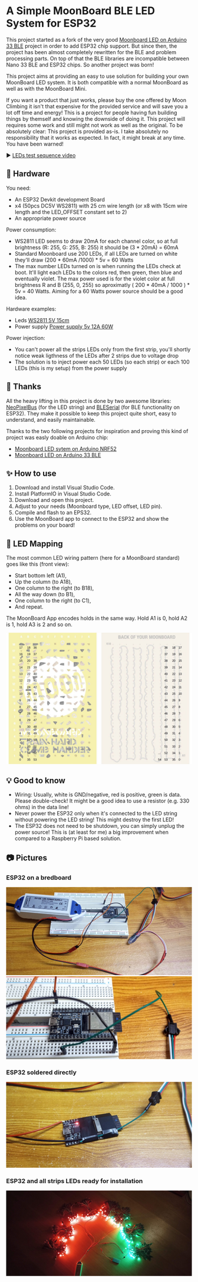 # A Simple MoonBoard BLE LED System for ESP32

This project started as a fork of the very good [Moonboard LED on Arduino 33 BLE](https://github.com/FabianRig/ArduinoMoonBoardLED) project in order to add ESP32 chip support. But since then, the project has been almost completely rewritten for the BLE and problem processing parts. On top of that the BLE libraries are incompatible between Nano 33 BLE and ESP32 chips. So another project was born!

This project aims at providing an easy to use solution for building your own MoonBoard LED system. It is both compatible with a normal MoonBoard as well as with the MoonBoard Mini. 

If you want a product that just works, please buy the one offered by Moon Climbing it isn't that expensive for the provided service and will save you a lot off time and energy! This is a project for people having fun building things by themself and knowing the downside of doing it. This project will requires some work and still might not work as well as the original. To be absolutely clear: This project is provided as-is. I take absolutely no responsibility that it works as expected. In fact, it might break at any time. You have been warned!


▶️ [LEDs test sequence video](doc/leds_setup_sequence.mp4)

## 🧰 Hardware

You need:
- An ESP32 Devkit development Board
- x4 (50pcs DC5V WS2811) with 25 cm wire length (or x8 with 15cm wire length and the LED_OFFSET constant set to 2)
- An appropriate power source

Power consumption: 
- WS2811 LED seems to draw 20mA for each channel color, so at full brightness (R: 255, G: 255, B: 255) it should be (3 * 20mA) = 60mA
- Standard Moonboard use 200 LEDs, if all LEDs are turned on white they'll draw (200 * 60mA /1000) * 5v = 60 Watts
- The max number LEDs turned on is when running the LEDs check at boot. It'll light each LEDs to the colors red, then green, then blue and eventually violet. The max power used is for the violet color at full brightness R and B (255, 0, 255) so aproximatly ( 200 * 40mA / 1000 ) * 5v = 40 Watts. Aiming for a 60 Watts power source should be a good idea. 

Hardware examples:
- Leds [WS2811 5V 15cm](https://www.aliexpress.com/item/33044775305.html)
- Power supply [Power supply 5v 12A 60W](https://www.aliexpress.com/item/4000035882551.html)

Power injection:
- You can't power all the strips LEDs only from the first strip, you'll shortly notice weak ligthness of the LEDs after 2 strips due to voltage drop
- The solution is to inject power each 50 LEDs (so each strip) or each 100 LEDs (this is my setup) from the power supply

## 🙏 Thanks
All the heavy lifting in this project is done by two awesome libraries: [NeoPixelBus](https://github.com/Makuna/NeoPixelBus) (for the LED string) and [BLESerial](https://github.com/iot-bus/BLESerial) (for BLE functionality on ESP32). They make it possible to keep this project quite short, easy to understand, and easily maintainable.

Thanks to the two following projects for inspiration and proving this kind of project was easly doable on Arduino chip:
- [Moonboard LED sytem on Arduino NRF52](https://github.com/e-sr/moonboard_nrf52)
- [Moonboard LED on Arduino 33 BLE](https://github.com/FabianRig/ArduinoMoonBoardLED)

## ✨ How to use
1. Download and install Visual Studio Code.
2. Install PlatformIO in Visual Studio Code.
3. Download and open this project.
4. Adjust to your needs (Moonboard type, LED offset, LED pin).
5. Compile and flash to an EPS32.
6. Use the MoonBoard app to connect to the ESP32 and show the problems on your board!

## 🚦 LED Mapping
The most common LED wiring pattern (here for a MoonBoard standard) goes like this (front view):
- Start bottom left (A1),
- Up the column (to A18),
- One column to the right (to B18),
- All the way down (to B1),
- One column to the right (to C1),
- And repeat.

The MoonBoard App encodes holds in the same way. Hold A1 is 0, hold A2 is 1, hold A3 is 2 and so on.

![LEDs](doc/leds_front_back.jpg)

## 💡 Good to know
- Wiring: Usually, white is GND/negative, red is positive, green is data. Please double-check! It might be a good idea to use a resistor (e.g. 330 ohms) in the data line!
- Never power the ESP32 only when it's connected to the LED string without powering the LED string! This might destroy the first LED!
- The ESP32 does not need to be shutdown, you can simply unplug the power source! This is (at least for me) a big improvement when compared to a Raspberry Pi based solution.

## 📷 Pictures 

### ESP32 on a bredboard

![LEDs](doc/wiring_global.jpg)
![LEDs](doc/wiring_pins.jpg)

### ESP32 soldered directly

![LEDs](doc/minified_closeup.jpg)

### ESP32 and all strips LEDs ready for installation

![LEDs](doc/minified_all_leds_strips.jpg)